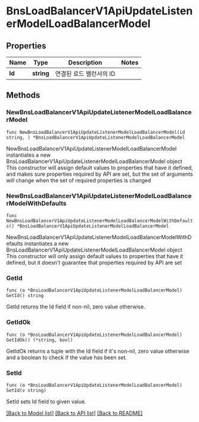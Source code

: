 # BnsLoadBalancerV1ApiUpdateListenerModelLoadBalancerModel

## Properties

Name | Type | Description | Notes
------------ | ------------- | ------------- | -------------
**Id** | **string** | 연결된 로드 밸런서의 ID | 

## Methods

### NewBnsLoadBalancerV1ApiUpdateListenerModelLoadBalancerModel

`func NewBnsLoadBalancerV1ApiUpdateListenerModelLoadBalancerModel(id string, ) *BnsLoadBalancerV1ApiUpdateListenerModelLoadBalancerModel`

NewBnsLoadBalancerV1ApiUpdateListenerModelLoadBalancerModel instantiates a new BnsLoadBalancerV1ApiUpdateListenerModelLoadBalancerModel object
This constructor will assign default values to properties that have it defined,
and makes sure properties required by API are set, but the set of arguments
will change when the set of required properties is changed

### NewBnsLoadBalancerV1ApiUpdateListenerModelLoadBalancerModelWithDefaults

`func NewBnsLoadBalancerV1ApiUpdateListenerModelLoadBalancerModelWithDefaults() *BnsLoadBalancerV1ApiUpdateListenerModelLoadBalancerModel`

NewBnsLoadBalancerV1ApiUpdateListenerModelLoadBalancerModelWithDefaults instantiates a new BnsLoadBalancerV1ApiUpdateListenerModelLoadBalancerModel object
This constructor will only assign default values to properties that have it defined,
but it doesn't guarantee that properties required by API are set

### GetId

`func (o *BnsLoadBalancerV1ApiUpdateListenerModelLoadBalancerModel) GetId() string`

GetId returns the Id field if non-nil, zero value otherwise.

### GetIdOk

`func (o *BnsLoadBalancerV1ApiUpdateListenerModelLoadBalancerModel) GetIdOk() (*string, bool)`

GetIdOk returns a tuple with the Id field if it's non-nil, zero value otherwise
and a boolean to check if the value has been set.

### SetId

`func (o *BnsLoadBalancerV1ApiUpdateListenerModelLoadBalancerModel) SetId(v string)`

SetId sets Id field to given value.



[[Back to Model list]](../README.md#documentation-for-models) [[Back to API list]](../README.md#documentation-for-api-endpoints) [[Back to README]](../README.md)


